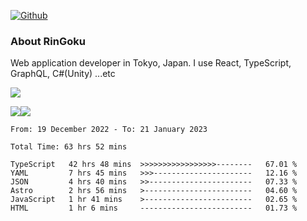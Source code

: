 [![Github](https://img.shields.io/github/followers/RinGoku?label=Follow&style=social)](https://github.com/RinGoku)

### About RinGoku
Web application developer in Tokyo, Japan.
I use React, TypeScript, GraphQL, C#(Unity) ...etc

![](https://github-profile-summary-cards.vercel.app/api/cards/profile-details?username=RinGoku&theme=default)

![](https://github-profile-summary-cards.vercel.app/api/cards/repos-per-language?username=RinGoku&theme=default)![](https://github-profile-summary-cards.vercel.app/api/cards/stats?username=RinGoku&theme=default)

<!--START_SECTION:waka-->

```text
From: 19 December 2022 - To: 21 January 2023

Total Time: 63 hrs 52 mins

TypeScript   42 hrs 48 mins  >>>>>>>>>>>>>>>>>--------   67.01 %
YAML         7 hrs 45 mins   >>>----------------------   12.16 %
JSON         4 hrs 40 mins   >>-----------------------   07.33 %
Astro        2 hrs 56 mins   >------------------------   04.60 %
JavaScript   1 hr 41 mins    >------------------------   02.65 %
HTML         1 hr 6 mins     -------------------------   01.73 %
```

<!--END_SECTION:waka-->
